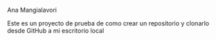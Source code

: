 Ana Mangialavori

Este es un proyecto de prueba de como crear un repositorio y clonarlo desde GitHub a mi escritorio local
